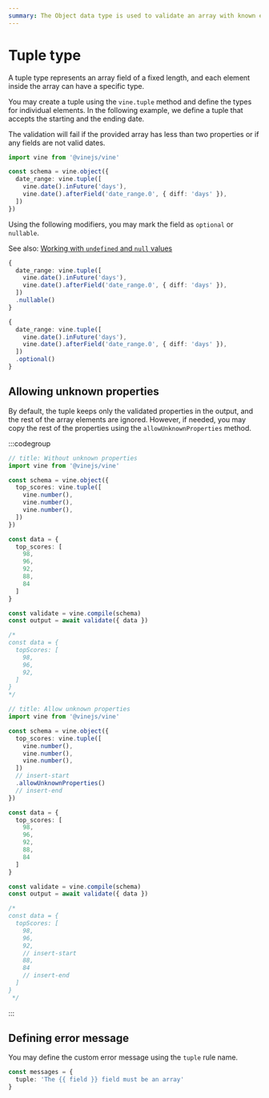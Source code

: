 ```yaml
---
summary: The Object data type is used to validate an array with known elements and array length
---
```


# Tuple type

A tuple type represents an array field of a fixed length, and each element inside the array can have a specific type.

You may create a tuple using the `vine.tuple` method and define the types for individual elements. In the following example, we define a tuple that accepts the starting and the ending date.

The validation will fail if the provided array has less than two properties or if any fields are not valid dates.

```ts
import vine from '@vinejs/vine'

const schema = vine.object({
  date_range: vine.tuple([
    vine.date().inFuture('days'),
    vine.date().afterField('date_range.0', { diff: 'days' }),
  ])
})
```

Using the following modifiers, you may mark the field as `optional` or `nullable`.

See also: [Working with `undefined` and `null` values](../guides/schema_101.md#nullable-and-optional-modifiers)

```ts
{
  date_range: vine.tuple([
    vine.date().inFuture('days'),
    vine.date().afterField('date_range.0', { diff: 'days' }),
  ])
  .nullable()
}
```

```ts
{
  date_range: vine.tuple([
    vine.date().inFuture('days'),
    vine.date().afterField('date_range.0', { diff: 'days' }),
  ])
  .optional()
}
```


## Allowing unknown properties

By default, the tuple keeps only the validated properties in the output, and the rest of the array elements are ignored. However, if needed, you may copy the rest of the properties using the `allowUnknownProperties` method.


:::codegroup

```ts
// title: Without unknown properties
import vine from '@vinejs/vine'

const schema = vine.object({
  top_scores: vine.tuple([
    vine.number(),
    vine.number(),
    vine.number(),
  ])
})

const data = {
  top_scores: [
    98,
    96,
    92,
    88,
    84
  ]
}

const validate = vine.compile(schema)
const output = await validate({ data })

/*
const data = {
  topScores: [
    98,
    96,
    92,
  ]
}
*/
```


```ts
// title: Allow unknown properties
import vine from '@vinejs/vine'

const schema = vine.object({
  top_scores: vine.tuple([
    vine.number(),
    vine.number(),
    vine.number(),
  ])
  // insert-start
  .allowUnknownProperties()
  // insert-end
})

const data = {
  top_scores: [
    98,
    96,
    92,
    88,
    84
  ]
}

const validate = vine.compile(schema)
const output = await validate({ data })

/*
const data = {
  topScores: [
    98,
    96,
    92,
    // insert-start
    88,
    84
    // insert-end
  ]
}
 */
```

:::

## Defining error message

You may define the custom error message using the `tuple` rule name.

```ts
const messages = {
  tuple: 'The {{ field }} field must be an array'
}
```

